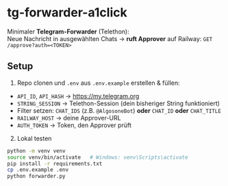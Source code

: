 # tg-forwarder-a1click

Minimaler **Telegram-Forwarder** (Telethon):  
Neue Nachricht in ausgewählten Chats → **ruft Approver** auf Railway:
`GET /approve?auth=<TOKEN>`

## Setup

1) Repo clonen und `.env` aus `.env.example` erstellen & füllen:
- `API_ID`, `API_HASH` → https://my.telegram.org
- `STRING_SESSION` → Telethon-Session (dein bisheriger String funktioniert)
- Filter setzen: `CHAT_IDS` (z.B. `@AlgosoneBot`) **oder** `CHAT_ID` **oder** `CHAT_TITLE`
- `RAILWAY_HOST` → deine Approver-URL
- `AUTH_TOKEN` → Token, den Approver prüft

2) Lokal testen
```bash
python -m venv venv
source venv/bin/activate   # Windows: venv\Scripts\activate
pip install -r requirements.txt
cp .env.example .env
python forwarder.py
